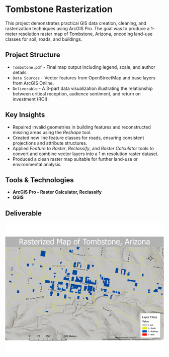 # Tombstone Rasterization
This project demonstrates practical GIS data creation, cleaning, and rasterization techniques using ArcGIS Pro. The goal was to produce a 1-meter resolution raster map of Tombstone, Arizona, encoding land-use classes for soil, roads, and buildings.

## Project Structure
- `Tombstone.pdf` - Final map output including legend, scale, and author details.  
- `Data Sources` – Vector features from OpenStreetMap and base layers from ArcGIS Online.  
- `Deliverable` - A 3-part data visualization illustrating the relationship between critical reception, audience sentiment, and return on investment (ROI).

## Key Insights
- Repaired invalid geometries in building features and reconstructed missing areas using the *Reshape* tool.  
- Created new line feature classes for roads, ensuring consistent projections and attribute structures.  
- Applied *Feature to Raster*, *Reclassify*, and *Raster Calculator* tools to convert and combine vector layers into a 1 m resolution raster dataset.  
- Produced a clean raster map suitable for further land-use or environmental analysis.
  
## Tools & Technologies
 - **ArcGIS Pro - Raster Calculator, Reclassify** 
- **QGIS**

## Deliverable 
[![map](Tombstone_preview.jpg)](Tombstone.pdf)
